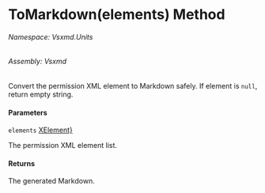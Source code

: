 <a name='M-Vsxmd-Units-PermissionUnit-ToMarkdown-System-Collections-Generic-IEnumerable{System-Xml-Linq-XElement},Vsxmd-Units-MemberName-'></a>
# ToMarkdown(elements) Method

###### Namespace:  Vsxmd.Units

###### Assembly:  Vsxmd

Convert the permission XML element to Markdown safely.
If element is `null`, return empty string.

#### Parameters

`elements`  [XElement}](https://docs.microsoft.com/dotnet/api/System.Collections.Generic.IEnumerable)  

The permission XML element list.

#### Returns





The generated Markdown.
